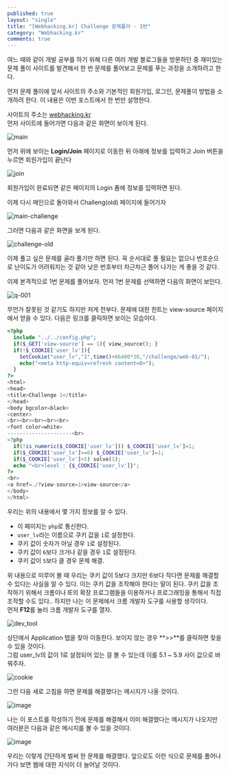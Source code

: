 ```yaml
---
published: true
layout: "single"
title: "[Webhacking.kr] Challenge 문제풀이 - 1번"
category: "Webhacking.kr"
comments: true
---
```


여느 때와 같이 개발 공부를 하기 위해 다른 여러 개발 블로그들을 방문하던 중 재미있는 문제 풀이 사이트를 발견해서 한 번 문제를 풀어보고 문제를 푸는 과정을 소개하려고 한다.

먼저 문제 풀이에 앞서 사이트의 주소와 기본적인 회원가입, 로그인, 문제풀이 방법을 소개하려 한다. 이 내용은 이번 포스트에서 한 번만 설명한다.

사이트의 주소는 [webhacking.kr](https://webhacking.kr)<br>
먼저 사이트에 들어가면 다음과 같은 화면이 보이게 된다.

![main](https://user-images.githubusercontent.com/37629503/72317823-d2c4b300-36dd-11ea-8f14-c85f58555c48.png)

먼저 위에 보이는 __Login/Join__ 페이지로 이동한 뒤 아래에 정보를 입력하고 Join 버튼을 누르면 회원가입이 끝난다

![join](https://user-images.githubusercontent.com/37629503/72317837-de17de80-36dd-11ea-9f8e-c5f79b1b71d8.png)

회원가입이 완료되면 같은 페이지의 Login 폼에 정보를 입력하면 된다.

이제 다시 메인으로 돌아와서 Challeng(old) 페이지에 들어가자

![main-challenge](https://user-images.githubusercontent.com/37629503/72317866-ee2fbe00-36dd-11ea-8433-976a33b1023b.png)

그러면 다음과 같은 화면을 보게 된다.

![challenge-old](https://user-images.githubusercontent.com/37629503/72317876-f556cc00-36dd-11ea-8b14-eb0ae6504cc0.png)

이제 풀고 싶은 문제를 골라 풀기만 하면 된다. 꼭 순서대로 풀 필요는 없으나 번호순으로 난이도가 어려워지는 것 같아 낮은 번호부터 차근차근 풀어 나가는 게 좋을 것 같다.

이제 본격적으로 1번 문제를 풀어보자. 먼저 1번 문제를 선택하면 다음의 화면이 보인다.

![q-001](https://user-images.githubusercontent.com/37629503/72317883-fdaf0700-36dd-11ea-92a3-ddb49272ce41.png)

무언가 잘못된 것 같기도 하지만 저게 전부다. 문제에 대한 힌트는 view-source 페이지에서 얻을 수 있다. 다음은 링크를 클릭하면 보이는 모습이다.

```php
<?php
  include "../../config.php";
  if($_GET['view-source'] == 1){ view_source(); }
  if(!$_COOKIE['user_lv']){
    SetCookie("user_lv","1",time()+86400*30,"/challenge/web-01/");
    echo("<meta http-equiv=refresh content=0>");
  }
?>
<html>
<head>
<title>Challenge 1</title>
</head>
<body bgcolor=black>
<center>
<br><br><br><br><br>
<font color=white>
---------------------<br>
<?php
  if(!is_numeric($_COOKIE['user_lv'])) $_COOKIE['user_lv']=1;
  if($_COOKIE['user_lv']>=6) $_COOKIE['user_lv']=1;
  if($_COOKIE['user_lv']>5) solve(1);
  echo "<br>level : {$_COOKIE['user_lv']}";
?>
<br>
<a href=./?view-source=1>view-source</a>
</body>
</html>
```

우리는 위의 내용에서 몇 가지 정보를 알 수 있다.

- 이 페이지는 `php`로 통신한다.
- `user_lv`라는 이름으로 쿠키 값을 `1`로 설정한다.
- 쿠키 값이 숫자가 아닐 경우 `1`로 설정된다.
- 쿠키 값이 `6`보다 크거나 같을 경우 `1`로 설정된다.
- 쿠키 값이 `5`보다 클 경우 문제 해결.

위 내용으로 미루어 볼 때 우리는 쿠키 값이 5보다 크지만 6보다 작다면 문제를 해결할 수 있다는 사실을 알 수 있다. 이는 쿠키 값을 조작해야 한다는 말이 된다. 쿠키 값을 조작하기 위해서 크롬이나 IE의 확장 프로그램들을 이용하거나 프로그래밍을 통해서 직접 조작할 수도 있다.. 하지만 나는 이 문제에서 크롬 개발자 도구를 사용할 생각이다.<br>
먼저 **F12**를 눌러 크롬 개발자 도구를 열자.

![dev_tool](https://user-images.githubusercontent.com/37629503/72317893-056eab80-36de-11ea-9a40-03bea9e6ff73.png)

상단에서 Application 탭을 찾아 이동한다. 보이지 않는 경우 **>>**를 클릭하면 찾을 수 있을 것이다.<br>
그럼 user_lv의 값이 1로 설정되어 있는 걸 볼 수 있는데 이를 5.1 ~ 5.9 사이 값으로 바꿔주자.

![cookie](https://user-images.githubusercontent.com/37629503/72317900-0d2e5000-36de-11ea-9bd5-2c777f72fd6b.png)

그런 다음 새로 고침을 하면 문제를 해결했다는 메시지가 나올 것이다.

![image](https://user-images.githubusercontent.com/37629503/72317125-9a23da00-36db-11ea-81d9-b1dc2b202705.png)

나는 이 포스트를 작성하기 전에 문제를 해결해서 이미 해결했다는 메시지가 나오지만 여러분은 다음과 같은 메시지를 볼 수 있을 것이다.

![image](https://user-images.githubusercontent.com/37629503/72317237-ec64fb00-36db-11ea-9a22-bf3f0f04e866.png)

우리는 이렇게 간단하게 벌써 한 문제를 해결했다. 앞으로도 이런 식으로 문제를 풀어나가다 보면 웹에 대한 지식이 더 늘어날 것이다.